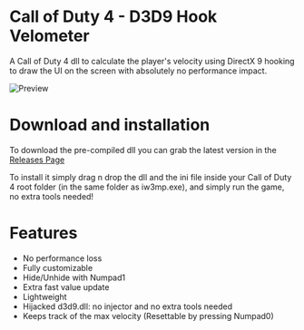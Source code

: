# Call of Duty 4 - D3D9 Hook Velometer

A Call of Duty 4 dll to calculate the player's velocity using DirectX 9 hooking to draw the UI on the screen with absolutely no performance impact.

![Preview](https://i.imgur.com/ZhEoDhZ.jpg)

# Download and installation
To download the pre-compiled dll you can grab the latest version in the [Releases Page](https://github.com/Rex109/D3D9-Hook-CoD4-Velometer/releases)

To install it simply drag n drop the dll and the ini file inside your Call of Duty 4 root folder (in the same folder as iw3mp.exe), and simply run the game, no extra tools needed!


# Features
- No performance loss
- Fully customizable
- Hide/Unhide with Numpad1
- Extra fast value update
- Lightweight
- Hijacked d3d9.dll: no injector and no extra tools needed
- Keeps track of the max velocity (Resettable by pressing Numpad0)
